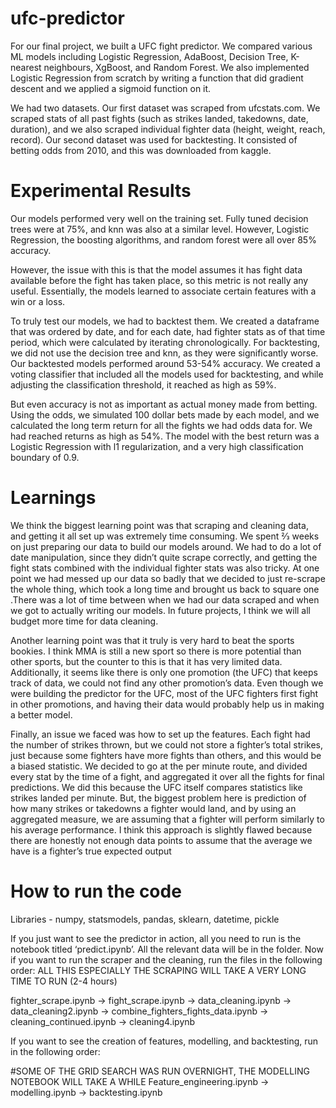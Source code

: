 # ufc-predictor

For our final project, we built a UFC fight predictor. We compared various ML models including Logistic Regression, AdaBoost, Decision Tree, K-nearest neighbours, XgBoost, and Random Forest. We also implemented Logistic Regression from scratch by writing a function that did gradient descent and we applied a sigmoid function on it.

We had two datasets. Our first dataset was scraped from ufcstats.com. We scraped stats of all past fights (such as strikes landed, takedowns, date, duration), and we also scraped individual fighter data (height, weight, reach, record). Our second dataset was used for backtesting. It consisted of betting odds from 2010, and this was downloaded from kaggle.

# Experimental Results

Our models performed very well on the training set. Fully tuned decision trees were at 75%, and knn was also at a similar level. However, Logistic Regression, the boosting algorithms, and random forest were all over 85% accuracy.

However, the issue with this is that the model assumes it has fight data available before the fight has taken place, so this metric is not really any useful. Essentially, the models learned to associate certain features with a win or a loss.

To truly test our models, we had to backtest them. We created a dataframe that was ordered by date, and for each date, had fighter stats as of that time period, which were calculated by iterating chronologically. For backtesting, we did not use the decision tree and knn, as they were significantly worse.
Our backtested models performed around 53-54% accuracy. We created a voting classifier that included all the models used for backtesting, and while adjusting the classification threshold, it reached as high as 59%.

But even accuracy is not as important as actual money made from betting. Using the odds, we simulated 100 dollar bets made by each model, and we calculated the long term return for all the fights we had odds data for. We had reached returns as high as 54%. The model with the best return was a Logistic Regression with l1 regularization, and a very high classification boundary of 0.9.

# Learnings

We think the biggest learning point was that scraping and cleaning data, and getting it all set up was extremely time consuming. We spent 2⁄3 weeks on just preparing our data to build our models around. We had to do a lot of date manipulation, since they didn’t quite scrape correctly, and getting the fight stats
combined with the individual fighter stats was also tricky. At one point we had messed up our data so badly that we decided to just re-scrape the whole thing, which took a long time and brought us back to square one .There was a lot of time between when we had our data scraped and when we got to actually writing our models. In future projects, I think we will all budget more time for data cleaning.

Another learning point was that it truly is very hard to beat the sports bookies. I think MMA is still a new sport so there is more potential than other sports, but the counter to this is that it has very limited data. Additionally, it seems like there is only one promotion (the UFC) that keeps track of data, we could not find any other promotion’s data. Even though we were building the predictor for the UFC, most of the UFC fighters first fight in other promotions, and having their data would probably help us in making a better model.

Finally, an issue we faced was how to set up the features. Each fight had the number of strikes thrown, but we could not store a fighter’s total strikes, just because some fighters have more fights than others, and this would be a biased statistic. We decided to go at the per minute route, and divided every stat by the time of a fight, and aggregated it over all the fights for final predictions. We did this because the UFC itself compares statistics like strikes landed per minute. But, the biggest problem here is prediction of how many strikes or takedowns a fighter would land, and by using an aggregated measure, we are assuming that a fighter will perform similarly to his average performance. I think this approach is slightly flawed because there are honestly not enough data points to assume that the average we have is a fighter’s true expected output


# How to run the code


Libraries - numpy, statsmodels, pandas, sklearn, datetime, pickle

If you just want to see the predictor in action, all you need to run is the notebook titled ‘predict.ipynb’. All the relevant data will be in the folder.
Now if you want to run the scraper and the cleaning, run the files in the following order: 
ALL THIS ESPECIALLY THE SCRAPING WILL TAKE A VERY LONG TIME TO RUN (2-4 hours)

fighter_scrape.ipynb -> fight_scrape.ipynb -> data_cleaning.ipynb -> data_cleaning2.ipynb -> combine_fighters_fights_data.ipynb -> cleaning_continued.ipynb -> cleaning4.ipynb


If you want to see the creation of features, modelling, and backtesting, run in the following order:

#SOME OF THE GRID SEARCH WAS RUN OVERNIGHT, THE MODELLING NOTEBOOK WILL TAKE A WHILE
Feature_engineering.ipynb -> modelling.ipynb -> backtesting.ipynb
